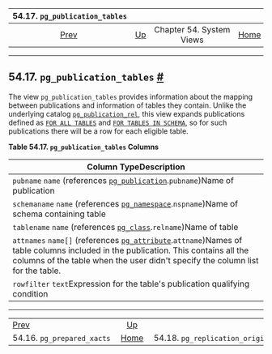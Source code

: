 <!--?xml version="1.0" encoding="UTF-8" standalone="no"?-->

|                  54.17. `pg_publication_tables`                 |                                             |                          |                                                       |                                                                                       |
| :-------------------------------------------------------------: | :------------------------------------------ | :----------------------: | ----------------------------------------------------: | ------------------------------------------------------------------------------------: |
| [Prev](view-pg-prepared-xacts.html "54.16. pg_prepared_xacts")  | [Up](views.html "Chapter 54. System Views") | Chapter 54. System Views | [Home](index.html "PostgreSQL 17devel Documentation") |  [Next](view-pg-replication-origin-status.html "54.18. pg_replication_origin_status") |

***

## 54.17. `pg_publication_tables` [#](#VIEW-PG-PUBLICATION-TABLES)



The view `pg_publication_tables` provides information about the mapping between publications and information of tables they contain. Unlike the underlying catalog [`pg_publication_rel`](catalog-pg-publication-rel.html "53.42. pg_publication_rel"), this view expands publications defined as [`FOR ALL TABLES`](sql-createpublication.html#SQL-CREATEPUBLICATION-FOR-ALL-TABLES) and [`FOR TABLES IN SCHEMA`](sql-createpublication.html#SQL-CREATEPUBLICATION-FOR-TABLES-IN-SCHEMA), so for such publications there will be a row for each eligible table.

**Table 54.17. `pg_publication_tables` Columns**

| Column TypeDescription                                                                                                                                                                                                                                                |
| --------------------------------------------------------------------------------------------------------------------------------------------------------------------------------------------------------------------------------------------------------------------- |
| `pubname` `name` (references [`pg_publication`](catalog-pg-publication.html "53.40. pg_publication").`pubname`)Name of publication                                                                                                                                    |
| `schemaname` `name` (references [`pg_namespace`](catalog-pg-namespace.html "53.32. pg_namespace").`nspname`)Name of schema containing table                                                                                                                           |
| `tablename` `name` (references [`pg_class`](catalog-pg-class.html "53.11. pg_class").`relname`)Name of table                                                                                                                                                          |
| `attnames` `name[]` (references [`pg_attribute`](catalog-pg-attribute.html "53.7. pg_attribute").`attname`)Names of table columns included in the publication. This contains all the columns of the table when the user didn't specify the column list for the table. |
| `rowfilter` `text`Expression for the table's publication qualifying condition                                                                                                                                                                                         |

***

|                                                                 |                                                       |                                                                                       |
| :-------------------------------------------------------------- | :---------------------------------------------------: | ------------------------------------------------------------------------------------: |
| [Prev](view-pg-prepared-xacts.html "54.16. pg_prepared_xacts")  |      [Up](views.html "Chapter 54. System Views")      |  [Next](view-pg-replication-origin-status.html "54.18. pg_replication_origin_status") |
| 54.16. `pg_prepared_xacts`                                      | [Home](index.html "PostgreSQL 17devel Documentation") |                                                 54.18. `pg_replication_origin_status` |
